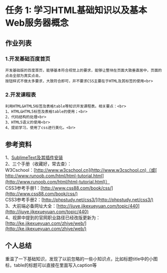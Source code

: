 # 任务 1: 学习HTML基础知识以及基本Web服务器概念
## 作业列表
### 1.开发基础百度首页<br>
	开发基础版的百度首页，能够基本符合视觉上的要求，能够让整块在页面大致垂直居中，页面的点击全部为真实点击，
	按钮样式不做太多要求，大致符合即可，并不要求CSS主要在于HTML及其标签的使用<br>
### 2.开发课程表<br>
	利用HTML&HTML5标签及表格table等知识开发课程表。相关要点：<br>
	1、HTML&HTML5标签及表格table的使用；<br>
	2、代码结构的处理<br>
	3、HTML5语义的使用<br>
	4、提前学习，使用了css进行美化。<br>

## 参考资料
1、[SublimeText及其插件安装](http://jiuye.jikexueyuan.com/topic/483)<br>
2、三个手册（收藏好，常去查）：<br>
W3Cschool：[http://www.w3cschool.cn](http://www.w3cschool.cn)（或[ http://www.runoob.com/html/html-tutorial.html](http://www.runoob.com/html/html-tutorial.html)）<br>
CSS3参考手册1：[http://www.css88.com/book/css/](http://www.css88.com/book/css/)<br>
CSS3参考手册2：[http://phpstudy.net/css3/](http://phpstudy.net/css3/)<br>
3、大前端必备网址大全：[http://jiuye.jikexueyuan.com/topic/440](http://jiuye.jikexueyuan.com/topic/440)<br>
4、视屏中提到的官网职业路径已经改版更新为：[http://ke.jikexueyuan.com/zhiye/web/](http://ke.jikexueyuan.com/zhiye/web/)<br>

## 个人总结
重温了一下基础知识，发现了以前忽略的一些小知识点，比如标题title中的小图标，table的标题可以直接在里面写入caption等
